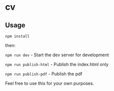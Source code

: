 # cv

## Usage

`npm install` 

then:

`npm run dev` - Start the dev server for development

`npm run publish-html` - Publish the index.html only

`npm run publish-pdf` - Publish the pdf 

Feel free to use this for your own purposes. 

